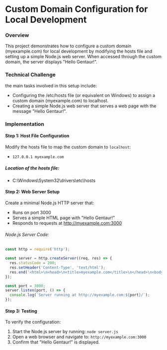 # Custom Domain Configuration for Local Development
### Overview
This project demonstrates how to configure a custom domain (myexample.com) for local development by modifying the hosts file and setting up a simple Node.js web server. When accessed through the custom domain, the server displays "Hello Gentaur!".
### Technical Challenge 
the main tasks involved in this setup include:
- Configuring the /etc/hosts file (or equivalent on Windows) to assign a custom domain (myexample.com) to localhost.
- Creating a simple Node.js web server that serves a web page with the message "Hello Gentaur!".

### Implementation
#### Step 1: Host File Configuration
Modify the hosts file to map the custom domain to ```localhost```: 
- ```127.0.0.1 myexample.com```
##### Location of the hosts file:
- C:\Windows\System32\drivers\etc\hosts

#### Step 2: Web Server Setup
Create a minimal Node.js HTTP server that:
- Runs on port 3000
- Serves a simple HTML page with "Hello Gentaur!"
- Responds to requests at http://myexample.com:3000

###### Node.js Server Code:
```Node.js
const http = require('http');

const server = http.createServer((req, res) => {
  res.statusCode = 200;
  res.setHeader('Content-Type', 'text/html');
  res.end('<html>\n<head>\n<title>myexample.com</title>\n</head>\n<body>\n<h1>Hello Gentaur!</h1>\n</body>\n</html>');
});

const port = 3000;
server.listen(port, () => {
  console.log(`Server running at http://myexample.com:${port}/`);
});
```

#### Step 3: Testing
To verify the configuration:
1. Start the Node.js server by running:
```node server.js```
2. Open a web browser and navigate to: ```http://myexample.com:3000```
3. Confirm that "Hello Gentaur!" is displayed.

